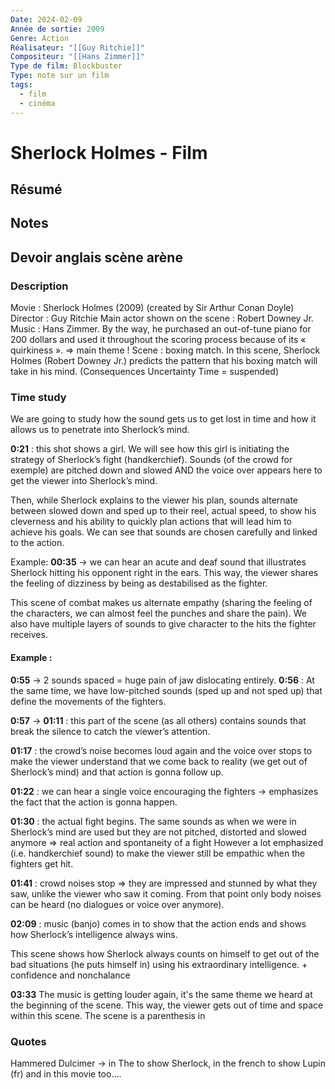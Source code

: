 ```yaml
---
Date: 2024-02-09
Année de sortie: 2009
Genre: Action
Réalisateur: "[[Guy Ritchie]]"
Compositeur: "[[Hans Zimmer]]"
Type de film: Blockbuster
Type: note sur un film
tags:
  - film
  - cinéma
---
```

# Sherlock Holmes - Film
## Résumé
## Notes

## Devoir anglais scène arène

### Description
Movie : Sherlock Holmes (2009) (created by Sir Arthur Conan Doyle)
Director : Guy Ritchie
Main actor shown on the scene : Robert Downey Jr.
Music : Hans Zimmer. By the way, he purchased an out-of-tune piano for 200 dollars and used it throughout the scoring process because of its « quirkiness ». => main theme !
Scene : boxing match. In this scene, Sherlock Holmes (Robert Downey Jr.) predicts the pattern
that his boxing match will take in his mind.
(Consequences Uncertainty Time = suspended)


### Time study
We are going to study how the sound gets us to get lost in time and how it allows us to penetrate into Sherlock’s mind.

**0:21** : this shot shows a girl. We will see how this girl is initiating the strategy of Sherlock’s fight (handkerchief).
Sounds (of the crowd for exemple) are pitched down and slowed AND the voice over appears here to get the viewer into Sherlock’s mind.

Then, while Sherlock explains to the viewer his plan, sounds alternate between slowed down and sped up to their reel, actual speed, to show his cleverness and his ability to quickly plan actions that will lead him to achieve his goals.
We can see that sounds are chosen carefully and linked to the action. 

Example: **00:35** → we can hear an acute and deaf sound that illustrates Sherlock hitting his opponent right in the ears. This way, the viewer shares the feeling of dizziness by being as destabilised as the fighter.

This scene of combat makes us alternate empathy (sharing the feeling of the characters, we can almost feel the punches and share the pain).
We also have multiple layers of sounds to give character to the hits the fighter receives.
#### Example :
**0:55** → 2 sounds spaced = huge pain of jaw dislocating entirely.
**0:56** : At the same time, we have low-pitched sounds (sped up and not sped up) that define the movements of the fighters.

**0:57** → **01:11** : this part of the scene (as all others) contains sounds that break the silence to catch the viewer’s attention.

**01:17** : the crowd’s noise becomes loud again and the voice over stops to make the viewer understand that we come back to reality (we get out of Sherlock’s mind) and that action is gonna follow up.

**01:22** : we can hear a single voice encouraging the fighters → emphasizes the fact that the action is gonna happen.

**01:30** : the actual fight begins. The same sounds as when we were in Sherlock’s mind are used but they are not pitched, distorted and slowed anymore => real action and spontaneity of a fight
However a lot emphasized (i.e. handkerchief sound) to make the viewer still be empathic when the fighters get hit.

**01:41** : crowd noises stop => they are impressed and stunned by what they saw, unlike the viewer who saw it coming. From that point only body noises can be heard (no dialogues or voice over anymore).

**02:09** : music (banjo) comes in to show that the action ends and shows how Sherlock’s intelligence always wins.

This scene shows how Sherlock always counts on himself to get out of the bad situations (he puts himself in) using his extraordinary intelligence. + confidence and nonchalance

**03:33** The music is getting louder again, it's the same theme we heard at the beginning of the scene. This way, the viewer gets out of time and space within this scene. The scene is a parenthesis in

### Quotes
Hammered Dulcimer → in The to show Sherlock, in the french to show Lupin (fr) and in this movie too…. 